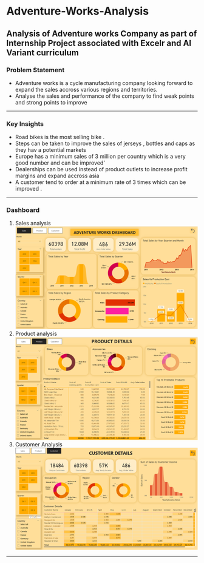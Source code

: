 # Adventure-Works-Analysis
Analysis of Adventure works Company as part of Internship Project associated with Excelr and AI Variant curriculum 
--------------------------------------------------------------------------------------------------------------------------------
### Problem Statement 
+ Adventure works is a cycle manufacturing company looking forward to expand the sales accross various regions and territories.
+ Analyse the sales and performance of the company to find weak points and strong points to improve
--------------------------------------------------------------------------------------------------------------------------------
### Key Insights 
- Road bikes is the most selling bike .
- Steps can be taken to improve the sales of jerseys , bottles and caps as they hav a potential markets
- Europe has a minimum sales of 3 million per country which is a very good number and can be improved'
- Dealerships can be used instead of product outlets to increase profit margins and expand accross asia
- A customer tend to order at a minimum rate of 3 times which can be improved .
-------------------------------------------------------------------------------------------------------------------------------
### Dashboard 
1. Sales analysis
![1](https://github.com/prati1201/Adventure-Works-Analysis/blob/main/Adw-1.png)
2. Product analysis
![2](https://github.com/prati1201/Adventure-Works-Analysis/blob/main/Adw%20-2.png)
3. Customer Analysis
![1](https://github.com/prati1201/Adventure-Works-Analysis/blob/main/Adw-3.png)
    
-------------------------------------------------------------------------------------------------------------------------------
